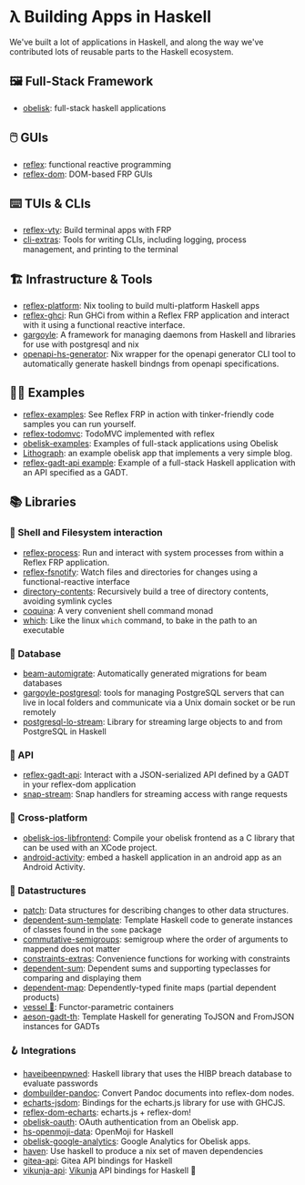 # λ Building Apps in Haskell

We've built a lot of applications in Haskell, and along the way we've contributed lots of reusable parts to the Haskell ecosystem.

## 🖼️ Full-Stack Framework
* [obelisk](https://github.com/obsidiansystems/obelisk): full-stack haskell applications

## 🖱️ GUIs
* [reflex](https://github.com/reflex-frp/reflex): functional reactive programming
* [reflex-dom](https://github.com/reflex-frp/reflex-dom): DOM-based FRP GUIs

## ⌨️ TUIs & CLIs
* [reflex-vty](https://github.com/reflex-frp/reflex-vty): Build terminal apps with FRP
* [cli-extras](https://github.com/obsidiansystems/cli-extras): Tools for writing CLIs, including logging, process management, and printing to the terminal

## 🏗️ Infrastructure & Tools
* [reflex-platform](https://github.com/reflex-frp/reflex-platform/): Nix tooling to build multi-platform Haskell apps
* [reflex-ghci](https://github.com/reflex-frp/reflex-ghci): Run GHCi from within a Reflex FRP application and interact with it using a functional reactive interface.
* [gargoyle](https://github.com/obsidiansystems/gargoyle): A framework for managing daemons from Haskell and libraries for use with postgresql and nix
* [openapi-hs-generator](https://github.com/obsidiansystems/openapi-hs-generator): Nix wrapper for the openapi generator CLI tool to automatically generate haskell bindngs from openapi specifications.

## 🧑‍🏫 Examples
* [reflex-examples](https://github.com/reflex-frp/reflex-examples): See Reflex FRP in action with tinker-friendly code samples you can run yourself.
* [reflex-todomvc](https://github.com/reflex-frp/reflex-todomvc): TodoMVC implemented with reflex
* [obelisk-examples](https://github.com/obsidiansystems/obelisk-examples): Examples of full-stack applications using Obelisk
* [Lithograph](https://gitlab.com/obsidian.systems/lithograph): an example obelisk app that implements a very simple blog.
* [reflex-gadt-api example](https://github.com/reflex-frp/reflex-gadt-api?tab=readme-ov-file#example-usage): Example of a full-stack Haskell application with an API specified as a GADT.

## 📚 Libraries

### 🐚 Shell and Filesystem interaction
* [reflex-process](https://github.com/reflex-frp/reflex-process): Run and interact with system processes from within a Reflex FRP application.
* [reflex-fsnotify](https://github.com/reflex-frp/reflex-fsnotify): Watch files and directories for changes using a functional-reactive interface
* [directory-contents](https://github.com/obsidiansystems/directory-contents): Recursively build a tree of directory contents, avoiding symlink cycles
* [coquina](https://github.com/obsidiansystems/coquina): A very convenient shell command monad
* [which](https://github.com/obsidiansystems/which): Like the linux `which` command, to bake in the path to an executable

### 💾 Database
* [beam-automigrate](https://github.com/obsidiansystems/beam-automigrate): Automatically generated migrations for beam databases
* [gargoyle-postgresql](https://github.com/obsidiansystems/gargoyle/tree/develop/gargoyle-postgresql): tools for managing PostgreSQL servers that can live in local folders and communicate via a Unix domain socket or be run remotely
* [postgresql-lo-stream](https://github.com/obsidiansystems/postgresql-lo-stream): Library for streaming large objects to and from PostgreSQL in Haskell

### 📡 API
* [reflex-gadt-api](https://github.com/reflex-frp/reflex-gadt-api): Interact with a JSON-serialized API defined by a GADT in your reflex-dom application
* [snap-stream](https://github.com/obsidiansystems/snap-stream): Snap handlers for streaming access with range requests

### 📱 Cross-platform
* [obelisk-ios-libfrontend](https://github.com/obsidiansystems/obelisk-ios-libfrontend): Compile your obelisk frontend as a C library that can be used with an XCode project.
* [android-activity](https://github.com/obsidiansystems/android-activity): embed a haskell application in an android app as an Android Activity.

### 🧬 Datastructures
* [patch](https://github.com/reflex-frp/patch): Data structures for describing changes to other data structures.
* [dependent-sum-template](https://github.com/obsidiansystems/dependent-sum-template): Template Haskell code to generate instances of classes found in the `some` package
* [commutative-semigroups](https://github.com/obsidiansystems/commutative-semigroups): semigroup where the order of arguments to mappend does not matter
* [constraints-extras](https://github.com/obsidiansystems/constraints-extras): Convenience functions for working with constraints
* [dependent-sum](https://github.com/obsidiansystems/dependent-sum): Dependent sums and supporting typeclasses for comparing and displaying them
* [dependent-map](https://github.com/obsidiansystems/dependent-map): Dependently-typed finite maps (partial dependent products)
* [vessel 🍶](https://github.com/obsidiansystems/vessel): Functor-parametric containers
* [aeson-gadt-th](https://github.com/obsidiansystems/aeson-gadt-th): Template Haskell for generating ToJSON and FromJSON instances for GADTs

### 🪝 Integrations
* [haveibeenpwned](https://github.com/obsidiansystems/haveibeenpwned): Haskell library that uses the HIBP breach database to evaluate passwords
* [dombuilder-pandoc](https://github.com/obsidiansystems/dombuilder-pandoc): Convert Pandoc documents into reflex-dom nodes.
* [echarts-jsdom](https://github.com/obsidiansystems/echarts-jsdom): Bindings for the echarts.js library for use with GHCJS.
* [reflex-dom-echarts](https://github.com/obsidiansystems/reflex-dom-echarts): echarts.js + reflex-dom!
* [obelisk-oauth](https://github.com/obsidiansystems/obelisk-oauth): OAuth authentication from an Obelisk app.
* [hs-openmoji-data](https://github.com/obsidiansystems/hs-openmoji-data): OpenMoji for Haskell
* [obelisk-google-analytics](https://github.com/obsidiansystems/obelisk-google-analytics): Google Analytics for Obelisk apps.
* [haven](https://github.com/obsidiansystems/haven): Use haskell to produce a nix set of maven dependencies
* [gitea-api](https://github.com/obsidiansystems/gitea-api): Gitea API bindings for Haskell
* [vikunja-api](https://github.com/obsidiansystems/vikunja-api): [Vikunja](https://vikunja.io/) API bindings for Haskell 🦙

